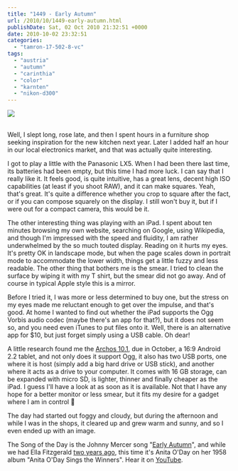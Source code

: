 ```yaml
---
title: "1449 - Early Autumn"
url: /2010/10/1449-early-autumn.html
publishDate: Sat, 02 Oct 2010 21:32:51 +0000
date: 2010-10-02 23:32:51
categories: 
  - "tamron-17-502-8-vc"
tags: 
  - "austria"
  - "autumn"
  - "carinthia"
  - "color"
  - "karnten"
  - "nikon-d300"
---
```

<div class="container">
<div class="center"><a target="_blank" href="https://d25zfm9zpd7gm5.cloudfront.net/1200x1200/2010/20101002_170801_ps.jpg"><img src="https://d25zfm9zpd7gm5.cloudfront.net/0600x0600/2010/20101002_170801_ps.jpg" /></a></div>
</div>
<br />

Well, I slept long, rose late, and then I spent hours in a furniture shop seeking inspiration for the new kitchen next year. Later I added half an hour in our local electronics market, and that was actually quite interesting.

I got to play a little with the Panasonic LX5. When I had been there last time, its batteries had been empty, but this time I had more luck. I can say that I really like it. It feels good, is quite intuitive, has a great lens, decent high ISO capabilities (at least if you shoot RAW), and it can make squares. Yeah, that's great. It's quite a difference whether you crop to square after the fact, or if you can compose squarely on the display. I still won't buy it, but if I were out for a compact camera, this would be it.

The other interesting thing was playing with an iPad. I spent about ten minutes browsing my own website, searching on Google, using Wikipedia, and though I'm impressed with the speed and fluidity, I am rather underwhelmed by the so much touted display. Reading on it hurts my eyes. It's pretty OK in landscape mode, but when the page scales down in portrait mode to accommodate the lower width, things get a little fuzzy and less readable.  The other thing that bothers me is the smear. I tried to clean the surface by wiping it with my T shirt, but the smear did not go away. And of course in typical Apple style this is a mirror.

Before I tried it, I was more or less determined to buy one, but the stress on my eyes made me reluctant enough to get over the impulse, and that's good. At home I wanted to find out whether the iPad supports the Ogg Vorbis audio codec (maybe there's an app for that?), but it does not seem so, and you need even iTunes to put files onto it. Well, there is an alternative app for $10, but just forget simply using a USB cable. Oh dear!

A little research found me the <a target="_blank" href="http://www.archos.com/products/ta/archos_101it/index.html?country=us&lang=en">Archos 10.1</a>, due in October, a 16:9 Android 2.2 tablet, and not only does it support Ogg, it also has two USB ports, one where it is host (simply add a big hard drive or USB stick), and another where it acts as a drive to your computer. It comes with 16 GB storage, can be expanded with micro SD, is lighter, thinner and finally cheaper as the iPad. I guess I'll have a look at as soon as it is available. Not that I have any hope for a better monitor or less smear, but it fits my desire for a gadget where I am in control 🙂

 The day had started out foggy and cloudy, but during the afternoon and while I was in the shops, it cleared up and grew warm and sunny, and so I even ended up with an image.

The Song of the Day is the Johnny Mercer song "<a target="_blank" href="http://www.lyricsmode.com/lyrics/e/ella_fitzgerald/early_autumn.html">Early Autumn</a>", and while we had Ella Fitzgerald <a target="_blank" href="/2008/09/701-early-autumn.html">two years ago</a>, this time it's Anita O'Day on her 1958 album "Anita O'Day Sings the Winners". Hear it on <a target="_blank" href="http://www.youtube.com/watch?v=q6LTGDYzXNE">YouTube</a>.

